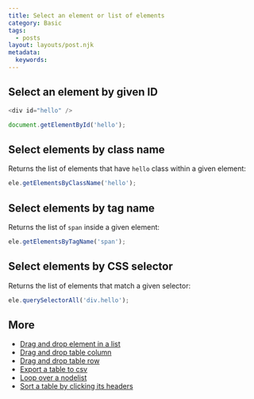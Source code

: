 ```yaml
---
title: Select an element or list of elements
category: Basic
tags:
  - posts
layout: layouts/post.njk
metadata:
  keywords:
---
```


## Select an element by given ID

```js
<div id="hello" />

document.getElementById('hello');
```

## Select elements by class name

Returns the list of elements that have `hello` class within a given element:

```js
ele.getElementsByClassName('hello');
```

## Select elements by tag name

Returns the list of `span` inside a given element:

```js
ele.getElementsByTagName('span');
```

## Select elements by CSS selector

Returns the list of elements that match a given selector:

```js
ele.querySelectorAll('div.hello');
```

## More

* [Drag and drop element in a list](/drag-and-drop-element-in-a-list)
* [Drag and drop table column](/drag-and-drop-table-column)
* [Drag and drop table row](/drag-and-drop-table-row)
* [Export a table to csv](/export-a-table-to-csv)
* [Loop over a nodelist](/loop-over-a-nodelist)
* [Sort a table by clicking its headers](/sort-a-table-by-clicking-its-headers)